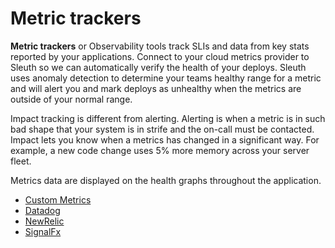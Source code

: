# Metric trackers

**Metric trackers** or Observability tools track SLIs and data from key stats reported by your applications. Connect to your cloud metrics provider to Sleuth so we can automatically verify the health of your deploys. Sleuth uses anomaly detection to determine your teams healthy range for a metric and will alert you and mark deploys as unhealthy when the metrics are outside of your normal range. 

Impact tracking is different from alerting. Alerting is when a metric is in such bad shape that your system is in strife and the on-call must be contacted. Impact lets you know when a metrics has changed in a significant way. For example, a new code change uses 5% more memory across your server fleet. 

Metrics data are displayed on the health graphs throughout the application.

* [Custom Metrics](custom.md)
* [Datadog](datadog.md)
* [NewRelic](newrelic.md)
* [SignalFx](signalfx.md)

